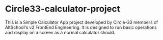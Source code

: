 # Circle33-calculator-project
This is a Simple Calculator App project developed by Circle-33 members of AltSchool's v2 FrontEnd Engineering. It is designed to run basic operations and display on a screen as a normal calculator should. 

